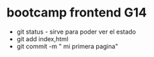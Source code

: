 # bootcamp frontend G14

* git status - sirve para poder ver el estado
* git add index,html
* git commit -m " mi primera pagina"
